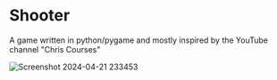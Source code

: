 # Shooter
A game written in python/pygame and mostly inspired by the YouTube channel "Chris Courses"


![Screenshot 2024-04-21 233453](https://github.com/AlirezaSaadatmand/Shooter/assets/157215281/ae0544b7-e342-468b-bf9a-c724ec141d28)
